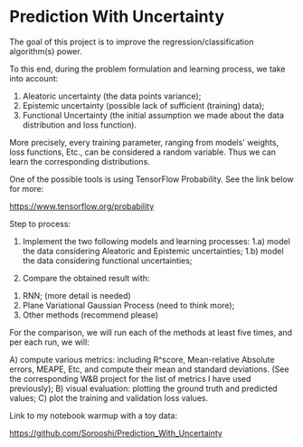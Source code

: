 # Prediction With Uncertainty


The goal of this project is to improve the regression/classification algorithm(s) power.

To this end, during the problem formulation and learning process, we take into account: 

1) Aleatoric uncertainty (the data points variance);
2) Epistemic uncertainty (possible lack of sufficient (training) data);
3) Functional Uncertainty (the initial assumption we made about the data distribution and loss function).


More precisely, every training parameter, ranging from models' weights, loss functions, Etc., can be considered a random variable. Thus we can learn the corresponding distributions.

One of the possible tools is using TensorFlow Probability. See the link below for more:

https://www.tensorflow.org/probability 


Step to process:

1. Implement the two following models and learning processes:
1.a) model the data considering Aleatoric and Epistemic uncertainties;
1.b) model the data considering functional uncertainties;

2. Compare the obtained result with:
1) RNN; (more detail is needed)
2) Plane Variational Gaussian Process (need to think more);
3) Other methods (recommend please)

For the comparison, we will run each of the methods at least five times, and per each run, we will:

A) compute various metrics: including R^score, Mean-relative Absolute errors, MEAPE, Etc, and compute their mean and standard deviations. (See the corresponding W&B project for the list of metrics I have used previously);
B) visual evaluation: plotting the ground truth and predicted values;
C) plot the training and validation loss values.



Link to my notebook warmup with a toy data:

https://github.com/Sorooshi/Prediction_With_Uncertainty


